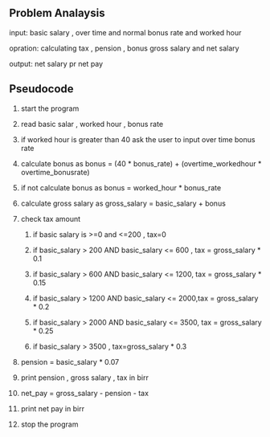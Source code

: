 ## Problem Analaysis

input: basic salary , over time and normal  bonus rate and worked hour

opration: calculating tax , pension , bonus gross salary and net salary

output: net salary pr net pay 

## Pseudocode

1. start the program

2. read basic salar , worked hour , bonus rate

3. if worked hour is greater than 40 ask the user to input over time bonus rate

4. calculate bonus as bonus = (40 * bonus_rate) + (overtime_workedhour * overtime_bonusrate)

5. if not calculate bonus as bonus = worked_hour * bonus_rate

6. calculate gross salary as gross_salary = basic_salary + bonus 

7. check tax amount
   
   1. if basic salary is >=0 and <=200 , tax=0
   
   2. if basic_salary > 200 AND basic_salary <= 600 , tax = gross_salary * 0.1
   
   3. if basic_salary > 600 AND basic_salary <= 1200, tax = gross_salary * 0.15
   
   4. if basic_salary > 1200 AND basic_salary <= 2000,tax = gross_salary * 0.2
   
   5. if basic_salary > 2000 AND basic_salary <= 3500, tax = gross_salary * 0.25
   
   6. if basic_salary > 3500 , tax=gross_salary * 0.3

8. pension = basic_salary * 0.07

9. print pension , gross salary , tax  in birr

10. net_pay = gross_salary - pension - tax

11. print net pay in birr

12. stop the program
